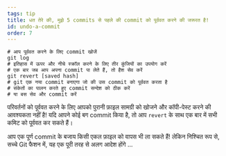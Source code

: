 ```yaml
---
tags: tip
title: धत तेरे की, मुझे 5 commits से पहले की commit को पूर्ववत करने की जरूरत है!
id: undo-a-commit
order: 7
---
```


```git
# आप पूर्ववत करने के लिए commit खोजें
git log
# इतिहास में ऊपर और नीचे स्क्रॉल करने के लिए तीर कुंजियों का उपयोग करें
# एक बार जब आप अपना commit पा लेते हैं, तो हैश सेव करें
git revert [saved hash]
# git एक नया commit बनाएगा जो की उस commit को पूर्ववत करता है
# संकेतों का पालन करते हुए commit सन्देश को ठीक करें 
# या बस सेव और commit करें
```

परिवर्तनों को पूर्ववत करने के लिए आपको पुरानी फ़ाइल सामग्री को खोजने और कॉपी-पेस्ट करने की आवश्यकता नहीं है! यदि आपने कोई बग commit किया है, तो आप `revert` के साथ एक बार में सभी कमिट को पूर्ववत कर सकते हैं।

आप एक पूर्ण commit के बजाय किसी एकल फ़ाइल को वापस भी ला सकते हैं! लेकिन निश्चित रूप से, सच्चे Git फैशन में, यह एक पूरी तरह से अलग आदेश होंगे ...